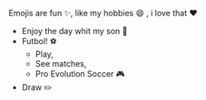 Emojis are fun ✨, like my hobbies :smile: , i love that :heart:
* Enjoy the day whit my son 👶
* Futbol! :soccer:
  * Play,
  * See matches,
  * Pro Evolution Soccer :video_game:
* Draw :pencil2:

  
